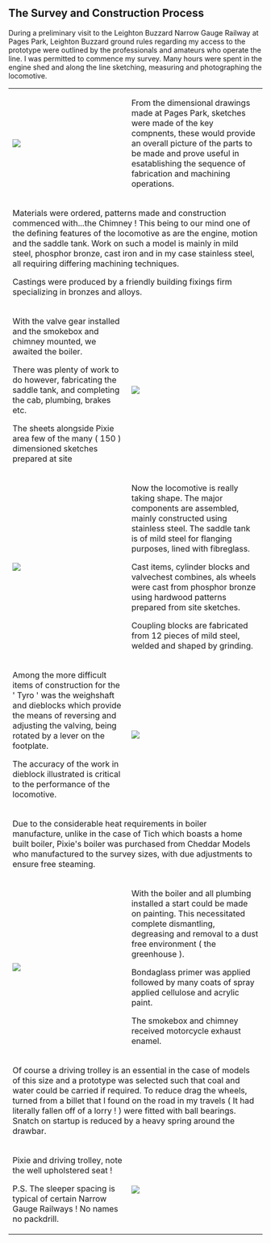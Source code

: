 ## The Survey and Construction Process
During a preliminary visit to the Leighton Buzzard Narrow Gauge Railway at Pages Park, Leighton Buzzard
ground rules regarding my access to the prototype were outlined by the professionals and amateurs who operate the line.
I was permitted to commence my survey.
Many hours were spent in the engine shed and along the line sketching, measuring and photographing the locomotive.

<div align="center" class="image-table">
	<table>
		<tr>
			<td class="col2">
				<img src="/jgdr20/assets/jmm/pixiepic9.jpg">
			</td>
			<td class="col2">
				<p>From the dimensional drawings made at Pages Park, sketches were made of the key compnents, these would provide an overall picture of the parts to be made and prove useful in esatablishing the sequence of fabrication and machining operations.</p>
			</td>
		</tr>
		<tr>
			<td colspan="2">
				<p>Materials were ordered, patterns made and construction commenced with...the Chimney ! This being to our mind one of the defining features of the locomotive as are the engine, motion and the saddle tank. Work on such a model is mainly in mild steel, phosphor bronze, cast iron and in my case stainless steel, all requiring differing machining techniques.</p>
				<p>Castings were produced by a friendly building fixings firm specializing in bronzes and alloys.</p>
			</td>
		</tr>
		<tr>
			<td>
				<p>With the valve gear installed and the smokebox and chimney mounted, we awaited the boiler.</p>
				<p>There was plenty of work to do however, fabricating the saddle tank, and completing the cab, plumbing, brakes etc.</p>
				<p>The sheets alongside Pixie area few of the many ( 150 ) dimensioned sketches prepared at site</p>
			</td>
			<td>
				<img src="/jgdr20/assets/jmm/awaitingboiler.jpg">
			</td>
		</tr>
		<tr>
			<td>
				<img src="/jgdr20/assets/jmm/readyforboiler.jpg">
			</td>
			<td>
				<p>Now the locomotive is really taking shape. The major components are assembled, mainly constructed using stainless steel. The saddle tank is of mild steel for flanging purposes, lined with fibreglass.</p>
				<p>Cast items, cylinder blocks and valvechest combines, als wheels were cast from phosphor bronze using hardwood patterns prepared from site sketches.</p>
				<p>Coupling blocks are fabricated from 12 pieces of mild steel, welded and shaped by grinding.</p>
			</td>
		</tr>
		<tr>
			<td>
				<p>Among the more difficult items of construction for the ' Tyro ' was the weighshaft and dieblocks which provide the means of reversing and adjusting the valving, being rotated by a lever on the footplate.</p>
				<p>The accuracy of the work in dieblock illustrated is critical to the performance of the locomotive.</p>
			</td>
			<td>
				<img src="/jgdr20/assets/jmm/weighshaft.jpg">
			</td>
		</tr>
		<tr>
			<td colspan="2">
				<p>Due to the considerable heat requirements in boiler manufacture, unlike in the case of Tich which boasts a home built boiler, Pixie's boiler was purchased from Cheddar Models who manufactured to the survey sizes, with due adjustments to ensure free steaming.</p>
			</td>
		</tr>
		<tr>
			<td>
				<img src="/jgdr20/assets/jmm/paintingunderway1.jpg">
			</td>
			<td>
				<p>With the boiler and all plumbing installed a start could be made on painting. This necessitated complete dismantling, degreasing and removal to a dust free environment ( the greenhouse ).</p>
				<p>Bondaglass primer was applied followed by many coats of spray applied cellulose and acrylic paint.</p>
				<p>The smokebox and chimney received motorcycle exhaust enamel.</p>
			</td>
		</tr>
		<tr>
			<td colspan="2">
				<p>Of course a driving trolley is an essential in the case of models of this size and a prototype was selected such that coal and water could be carried if required. To reduce drag the wheels, turned from a billet that I found on the road in my travels ( It had literally fallen off of a lorry ! ) were fitted with ball bearings. Snatch on startup is reduced by a heavy spring around the drawbar.</p>
			</td>
		</tr>
		<tr>
			<td>
				<p>Pixie and driving trolley, note the well upholstered seat !</p>
				<p>P.S. The sleeper spacing is typical of certain Narrow Gauge Railways ! No names no packdrill.</p>
			</td>
			<td>
				<img src="/jgdr20/assets/jmm/pixieanddrivingtrolley.jpg">
			</td>
		</tr>
	</table>
</div>
